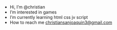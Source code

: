-  Hi, I’m @christian
-  I’m interested in games
-  I’m currently learning html css jv script
-  How to reach me christiansanjoaquin3@gmail.com

<!---
christian/san joaquin is a ✨ special ✨ repository because its `README.md` (this file) appears on your GitHub profile.
You can click the Preview link to take a look at your changes.
--->
